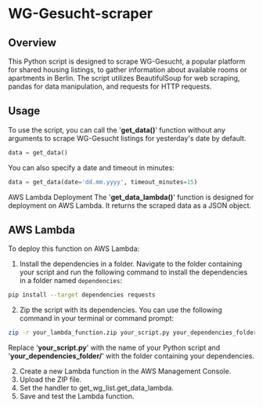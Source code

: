 # WG-Gesucht-scraper

## Overview
This Python script is designed to scrape WG-Gesucht, a popular platform for shared housing listings, to gather information about available rooms or apartments in Berlin. The script utilizes BeautifulSoup for web scraping, pandas for data manipulation, and requests for HTTP requests.

## Usage
To use the script, you can call the '**get_data()**' function without any arguments to scrape WG-Gesucht listings for yesterday's date by default.
```python
data = get_data()
```

You can also specify a date and timeout in minutes:
```python
data = get_data(date='dd.mm.yyyy', timeout_minutes=15)
```

AWS Lambda Deployment
The '**get_data_lambda()**' function is designed for deployment on AWS Lambda. It returns the scraped data as a JSON object.

## AWS Lambda

To deploy this function on AWS Lambda:

1. Install the dependencies in a folder. Navigate to the folder containing your script and run the following command to install the dependencies in a folder named `dependencies`:

```bash
pip install --target dependencies requests
```

2. Zip the script with its dependencies. You can use the following command in your terminal or command prompt:
```bash
zip -r your_lambda_function.zip your_script.py your_dependencies_folder/
```
Replace '**your_script.py**' with the name of your Python script and '**your_dependencies_folder/**' with the folder containing your dependencies.

2. Create a new Lambda function in the AWS Management Console.
3. Upload the ZIP file.
4. Set the handler to get_wg_list.get_data_lambda.
5. Save and test the Lambda function.
